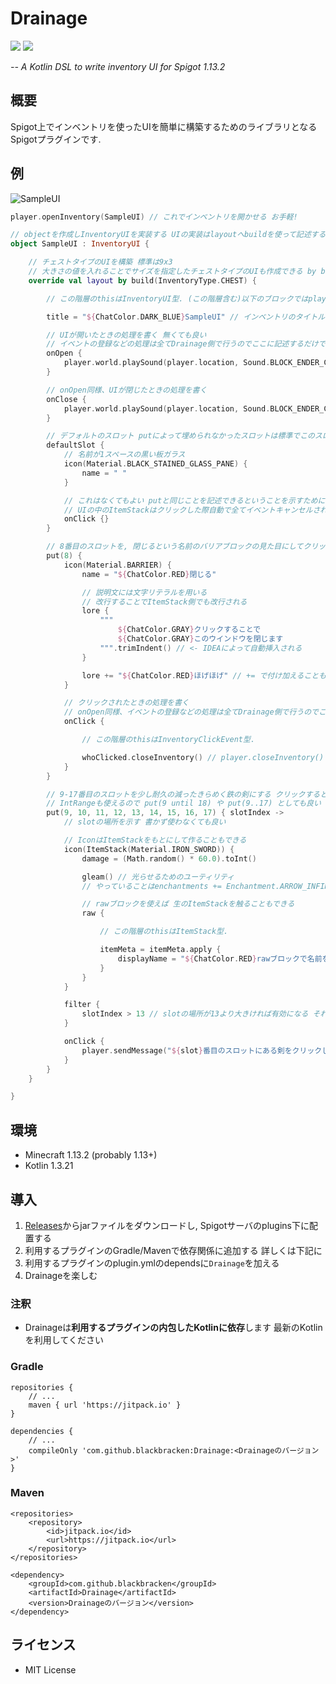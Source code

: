 # Drainage
[![](https://img.shields.io/badge/language-Kotlin-orange.svg)](https://kotlinlang.org)
[![](https://jitpack.io/v/blackbracken/Drainage.svg)](https://jitpack.io/#blackbracken/Drainage)

*-- A Kotlin DSL to write inventory UI for Spigot 1.13.2*

## 概要
Spigot上でインベントリを使ったUIを簡単に構築するためのライブラリとなるSpigotプラグインです.

## 例
![SampleUI](https://user-images.githubusercontent.com/18373318/53874068-04dca180-4045-11e9-8c03-576fd245fde2.gif)

```kotlin
player.openInventory(SampleUI) // これでインベントリを開かせる お手軽!

// objectを作成しInventoryUIを実装する UIの実装はlayoutへbuildを使って記述する
object SampleUI : InventoryUI {

    // チェストタイプのUIを構築 標準は9x3
    // 大きさの値を入れることでサイズを指定したチェストタイプのUIも作成できる by build(27)...とこれは等価
    override val layout by build(InventoryType.CHEST) {

        // この階層のthisはInventoryUI型. (この階層含む)以下のブロックではplayerプロパティが使える

        title = "${ChatColor.DARK_BLUE}SampleUI" // インベントリのタイトル

        // UIが開いたときの処理を書く 無くても良い
        // イベントの登録などの処理は全てDrainage側で行うのでここに記述するだけでOK
        onOpen {
            player.world.playSound(player.location, Sound.BLOCK_ENDER_CHEST_OPEN, 1.0f, 1.0f)
        }

        // onOpen同様、UIが閉じたときの処理を書く
        onClose {
            player.world.playSound(player.location, Sound.BLOCK_ENDER_CHEST_CLOSE, 1.0f, 1.0f)
        }

        // デフォルトのスロット putによって埋められなかったスロットは標準でこのスロットになる
        defaultSlot {
            // 名前が1スペースの黒い板ガラス
            icon(Material.BLACK_STAINED_GLASS_PANE) {
                name = " "
            }

            // これはなくてもよい putと同じことを記述できるということを示すために書いた
            // UIの中のItemStackはクリックした際自動で全てイベントキャンセルされる
            onClick {}
        }

        // 8番目のスロットを, 閉じるという名前のバリアブロックの見た目にしてクリックするとUIを閉じるようにする
        put(8) {
            icon(Material.BARRIER) {
                name = "${ChatColor.RED}閉じる"

                // 説明文には文字リテラルを用いる
                // 改行することでItemStack側でも改行される
                lore {
                    """
                        ${ChatColor.GRAY}クリックすることで
                        ${ChatColor.GRAY}このウインドウを閉じます
                    """.trimIndent() // <- IDEAによって自動挿入される
                }

                lore += "${ChatColor.RED}ほげほげ" // += で付け加えることもできます
            }

            // クリックされたときの処理を書く
            // onOpen同様、イベントの登録などの処理は全てDrainage側で行うのでここに記述するだけでOK
            onClick {

                // この階層のthisはInventoryClickEvent型.

                whoClicked.closeInventory() // player.closeInventory()でも良い(はず)
            }
        }

        // 9-17番目のスロットを少し耐久の減ったきらめく鉄の剣にする クリックするとテキストが届く
        // IntRangeも使えるので put(9 until 18) や put(9..17) としても良い
        put(9, 10, 11, 12, 13, 14, 15, 16, 17) { slotIndex ->
            // slotの場所を示す 書かず使わなくても良い

            // IconはItemStackをもとにして作ることもできる
            icon(ItemStack(Material.IRON_SWORD)) {
                damage = (Math.random() * 60.0).toInt()

                gleam() // 光らせるためのユーティリティ
                // やっていることはenchantments += Enchantment.ARROW_INFINITE to 1 と flags += ItemFlag.HIDE_ENCHANTSと同じ

                // rawブロックを使えば 生のItemStackを触ることもできる
                raw {

                    // この階層のthisはItemStack型.

                    itemMeta = itemMeta.apply {
                        displayName = "${ChatColor.RED}rawブロックで名前を書き換えた"
                    }
                }
            }

            filter {
                slotIndex > 13 // slotの場所が13より大きければ有効になる それ以外の場合はdefaultSlotになる
            }

            onClick {
                player.sendMessage("${slot}番目のスロットにある剣をクリックした")
            }
        }
    }

}
```

## 環境

* Minecraft 1.13.2 (probably 1.13+)
* Kotlin 1.3.21

## 導入

1. [Releases](https://github.com/blackbracken/Drainage/releases)からjarファイルをダウンロードし, Spigotサーバのplugins下に配置する
2. 利用するプラグインのGradle/Mavenで依存関係に追加する 詳しくは下記に
3. 利用するプラグインのplugin.ymlのdependsに`Drainage`を加える
4. Drainageを楽しむ

### 注釈
* Drainageは**利用するプラグインの内包したKotlinに依存**します 最新のKotlinを利用してください

### Gradle
```
repositories {
    // ...
    maven { url 'https://jitpack.io' }
}

dependencies {
    // ...
    compileOnly 'com.github.blackbracken:Drainage:<Drainageのバージョン>'
}
```

### Maven
```
<repositories>
    <repository>
        <id>jitpack.io</id>
        <url>https://jitpack.io</url>
    </repository>
</repositories>

<dependency>
    <groupId>com.github.blackbracken</groupId>
    <artifactId>Drainage</artifactId>
    <version>Drainageのバージョン</version>
</dependency>
```

## ライセンス
* MIT License